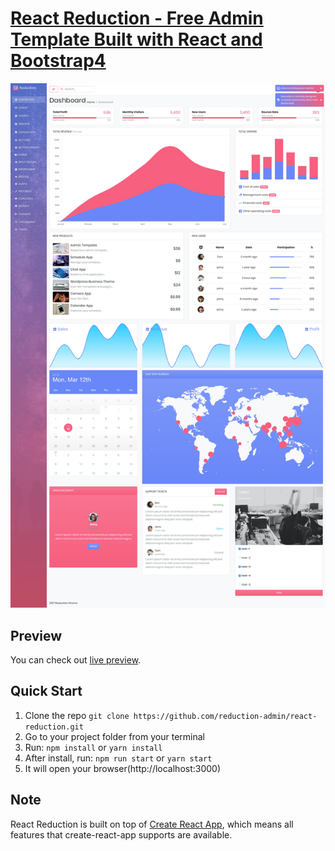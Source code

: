 # [React Reduction - Free Admin Template Built with React and Bootstrap4](https://reduction-admin.firebaseapp.com/)

![alt text](public/img/screenshots/reduction-admin.jpg?raw=true 'React Reduction')

## Preview

You can check out [live preview](https://reduction-admin.firebaseapp.com/).

## Quick Start

1.  Clone the repo `git clone https://github.com/reduction-admin/react-reduction.git`
2.  Go to your project folder from your terminal
3.  Run: `npm install` or `yarn install`
4.  After install, run: `npm run start` or `yarn start`
5.  It will open your browser(http://localhost:3000)

## Note

React Reduction is built on top of [Create React App](https://github.com/facebook/create-react-app), which means all features that create-react-app supports are available.
